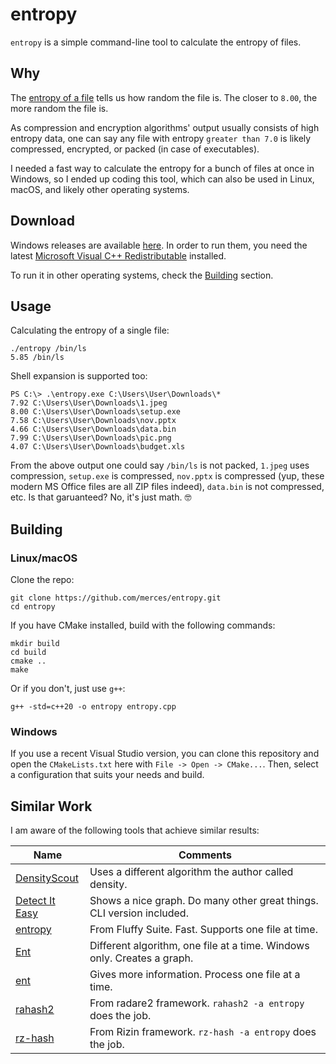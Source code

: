 # entropy

`entropy` is a simple command-line tool to calculate the entropy of files.

## Why

The [entropy of a file](https://kennethghartman.com/blog/calculate-file-entropy/) tells us how random the file is.
The closer to `8.00`, the more random the file is.

As compression and encryption algorithms' output usually consists of high entropy data, one can say
any file with entropy `greater than 7.0` is likely compressed, encrypted, or packed (in case of executables).

I needed a fast way to calculate the entropy for a bunch of files at once in Windows, so I ended up coding
this tool, which can also be used in Linux, macOS, and likely other operating systems.

## Download

Windows releases are available [here](https://github.com/merces/entropy/releases). In order to run them, you need the latest [Microsoft Visual C++ Redistributable](https://learn.microsoft.com/en-us/cpp/windows/latest-supported-vc-redist)
installed.

To run it in other operating systems, check the [Building](#Building) section.

## Usage

Calculating the entropy of a single file:

    ./entropy /bin/ls
    5.85 /bin/ls

Shell expansion is supported too:

    PS C:\> .\entropy.exe C:\Users\User\Downloads\*
    7.92 C:\Users\User\Downloads\1.jpeg
    8.00 C:\Users\User\Downloads\setup.exe
    7.58 C:\Users\User\Downloads\nov.pptx
    4.66 C:\Users\User\Downloads\data.bin
    7.99 C:\Users\User\Downloads\pic.png
    4.07 C:\Users\User\Downloads\budget.xls

From the above output one could say `/bin/ls` is not packed, `1.jpeg` uses compression,
`setup.exe` is compressed, `nov.pptx` is compressed (yup, these modern MS Office files are all
ZIP files indeed), `data.bin` is not compressed, etc. Is that garuanteed? No, it's just math. :nerd_face:

## Building

### Linux/macOS

Clone the repo:

    git clone https://github.com/merces/entropy.git
    cd entropy

If you have CMake installed, build with the following commands:

    mkdir build
    cd build
    cmake ..
    make

Or if you don't, just use `g++`:

    g++ -std=c++20 -o entropy entropy.cpp

### Windows

If you use a recent Visual Studio version, you can clone this repository and open the `CMakeLists.txt` here
with `File -> Open -> CMake...`. Then, select a configuration that suits your needs and build.

## Similar Work

I am aware of the following tools that achieve similar results:

| Name                                                                        | Comments                                                                |
| --------------------------------------------------------------------------- | ----------------------------------------------------------------------- |
| [DensityScout](https://cert.at/en/downloads/software/software-densityscout) | Uses a different algorithm the author called density.                   |
| [Detect It Easy](https://github.com/horsicq/Detect-It-Easy)                 | Shows a nice graph. Do many other great things. CLI version included.   |
| [entropy](https://github.com/dirtbags/fluffy/blob/master/entropy.c)         | From Fluffy Suite. Fast. Supports one file at time.                     |
| [Ent](https://gynvael.coldwind.pl/?id=158)                                  | Different algorithm, one file at a time. Windows only. Creates a graph. |
| [ent](https://www.fourmilab.ch/random/)                                     | Gives more information. Process one file at a time.                     |
| [rahash2](https://www.radare.org/n/radare2.html)                            | From radare2 framework. `rahash2 -a entropy` does the job.              |
| [rz-hash](https://rizin.re)                                                 | From Rizin framework. `rz-hash -a entropy` does the job.                |
